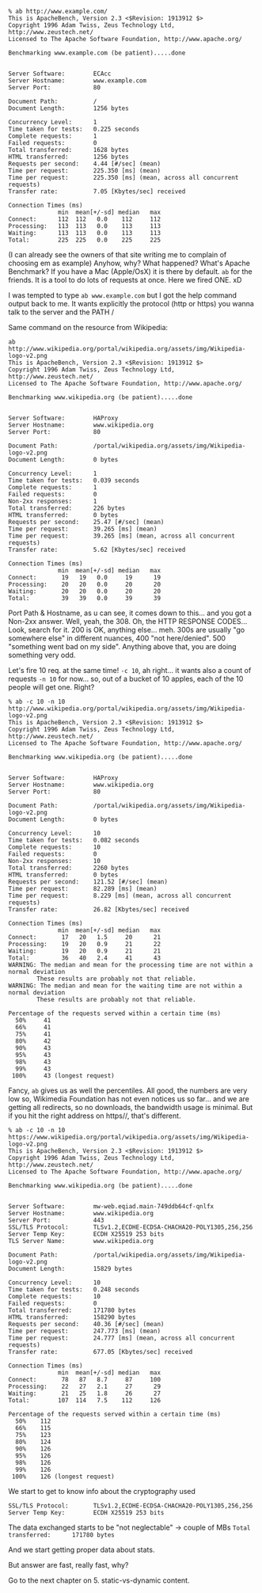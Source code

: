 ```
% ab http://www.example.com/
This is ApacheBench, Version 2.3 <$Revision: 1913912 $>
Copyright 1996 Adam Twiss, Zeus Technology Ltd, http://www.zeustech.net/
Licensed to The Apache Software Foundation, http://www.apache.org/

Benchmarking www.example.com (be patient).....done


Server Software:        ECAcc
Server Hostname:        www.example.com
Server Port:            80

Document Path:          /
Document Length:        1256 bytes

Concurrency Level:      1
Time taken for tests:   0.225 seconds
Complete requests:      1
Failed requests:        0
Total transferred:      1628 bytes
HTML transferred:       1256 bytes
Requests per second:    4.44 [#/sec] (mean)
Time per request:       225.350 [ms] (mean)
Time per request:       225.350 [ms] (mean, across all concurrent requests)
Transfer rate:          7.05 [Kbytes/sec] received

Connection Times (ms)
              min  mean[+/-sd] median   max
Connect:      112  112   0.0    112     112
Processing:   113  113   0.0    113     113
Waiting:      113  113   0.0    113     113
Total:        225  225   0.0    225     225
```

(I can already see the owners of that site writing me to complain of choosing em as example)
Anyhow, why? What happened? What's Apache Benchmark? If you have a Mac (Apple/OsX) it is there by default. `ab` for the friends. It is a tool to do lots of requests at once. Here we fired ONE. xD

I was tempted to type `ab www.example.com` but I got the help command output back to me.
It wants explicitly the protocol (http or https) you wanna talk to the server and the PATH /

Same command on the resource from Wikipedia:

```
ab  http://www.wikipedia.org/portal/wikipedia.org/assets/img/Wikipedia-logo-v2.png
This is ApacheBench, Version 2.3 <$Revision: 1913912 $>
Copyright 1996 Adam Twiss, Zeus Technology Ltd, http://www.zeustech.net/
Licensed to The Apache Software Foundation, http://www.apache.org/

Benchmarking www.wikipedia.org (be patient).....done


Server Software:        HAProxy
Server Hostname:        www.wikipedia.org
Server Port:            80

Document Path:          /portal/wikipedia.org/assets/img/Wikipedia-logo-v2.png
Document Length:        0 bytes

Concurrency Level:      1
Time taken for tests:   0.039 seconds
Complete requests:      1
Failed requests:        0
Non-2xx responses:      1
Total transferred:      226 bytes
HTML transferred:       0 bytes
Requests per second:    25.47 [#/sec] (mean)
Time per request:       39.265 [ms] (mean)
Time per request:       39.265 [ms] (mean, across all concurrent requests)
Transfer rate:          5.62 [Kbytes/sec] received

Connection Times (ms)
              min  mean[+/-sd] median   max
Connect:       19   19   0.0     19      19
Processing:    20   20   0.0     20      20
Waiting:       20   20   0.0     20      20
Total:         39   39   0.0     39      39
```

Port Path & Hostname, as u can see, it comes down to this... and you got a Non-2xx answer. 
Well, yeah, the 308. Oh, the HTTP RESPONSE CODES... Look, search for it. 200 is OK, anything else... meh. 300s are usually "go somewhere else" in different nuances, 400 "not here/denied". 500 "something went bad on my side". Anything above that, you are doing something very odd.

Let's fire 10 req. at the same time!  `-c 10`, ah right... it wants also a count of requests `-n 10` for now... so, out of a bucket of 10 apples, each of the 10 people will get one. Right?

```
% ab -c 10 -n 10 http://www.wikipedia.org/portal/wikipedia.org/assets/img/Wikipedia-logo-v2.png
This is ApacheBench, Version 2.3 <$Revision: 1913912 $>
Copyright 1996 Adam Twiss, Zeus Technology Ltd, http://www.zeustech.net/
Licensed to The Apache Software Foundation, http://www.apache.org/

Benchmarking www.wikipedia.org (be patient).....done


Server Software:        HAProxy
Server Hostname:        www.wikipedia.org
Server Port:            80

Document Path:          /portal/wikipedia.org/assets/img/Wikipedia-logo-v2.png
Document Length:        0 bytes

Concurrency Level:      10
Time taken for tests:   0.082 seconds
Complete requests:      10
Failed requests:        0
Non-2xx responses:      10
Total transferred:      2260 bytes
HTML transferred:       0 bytes
Requests per second:    121.52 [#/sec] (mean)
Time per request:       82.289 [ms] (mean)
Time per request:       8.229 [ms] (mean, across all concurrent requests)
Transfer rate:          26.82 [Kbytes/sec] received

Connection Times (ms)
              min  mean[+/-sd] median   max
Connect:       17   20   1.5     20      21
Processing:    19   20   0.9     21      22
Waiting:       19   20   0.9     21      21
Total:         36   40   2.4     41      43
WARNING: The median and mean for the processing time are not within a normal deviation
        These results are probably not that reliable.
WARNING: The median and mean for the waiting time are not within a normal deviation
        These results are probably not that reliable.

Percentage of the requests served within a certain time (ms)
  50%     41
  66%     41
  75%     41
  80%     42
  90%     43
  95%     43
  98%     43
  99%     43
 100%     43 (longest request)
```

Fancy, `ab` gives us as well the percentiles. All good, the numbers are very low so, Wikimedia Foundation has not even notices us so far... and we are getting all redirects, so no downloads, the bandwidth usage is minimal. But if you hit the right address on https//, that's different.

```
% ab -c 10 -n 10 https://www.wikipedia.org/portal/wikipedia.org/assets/img/Wikipedia-logo-v2.png
This is ApacheBench, Version 2.3 <$Revision: 1913912 $>
Copyright 1996 Adam Twiss, Zeus Technology Ltd, http://www.zeustech.net/
Licensed to The Apache Software Foundation, http://www.apache.org/

Benchmarking www.wikipedia.org (be patient).....done


Server Software:        mw-web.eqiad.main-749ddb64cf-qnlfx
Server Hostname:        www.wikipedia.org
Server Port:            443
SSL/TLS Protocol:       TLSv1.2,ECDHE-ECDSA-CHACHA20-POLY1305,256,256
Server Temp Key:        ECDH X25519 253 bits
TLS Server Name:        www.wikipedia.org

Document Path:          /portal/wikipedia.org/assets/img/Wikipedia-logo-v2.png
Document Length:        15829 bytes

Concurrency Level:      10
Time taken for tests:   0.248 seconds
Complete requests:      10
Failed requests:        0
Total transferred:      171780 bytes
HTML transferred:       158290 bytes
Requests per second:    40.36 [#/sec] (mean)
Time per request:       247.773 [ms] (mean)
Time per request:       24.777 [ms] (mean, across all concurrent requests)
Transfer rate:          677.05 [Kbytes/sec] received

Connection Times (ms)
              min  mean[+/-sd] median   max
Connect:       78   87   8.7     87     100
Processing:    22   27   2.1     27      29
Waiting:       21   25   1.8     26      27
Total:        107  114   7.5    112     126

Percentage of the requests served within a certain time (ms)
  50%    112
  66%    115
  75%    123
  80%    124
  90%    126
  95%    126
  98%    126
  99%    126
 100%    126 (longest request)
 ```

 We start to get to know info about the cryptography used
```
SSL/TLS Protocol:       TLSv1.2,ECDHE-ECDSA-CHACHA20-POLY1305,256,256
Server Temp Key:        ECDH X25519 253 bits
```

The data exchanged starts to be "not neglectable" -> couple of MBs
`Total transferred:      171780 bytes`

And we start getting proper data about stats.

But answer are fast, really fast, why?

Go to the next chapter on 5. static-vs-dynamic content.
